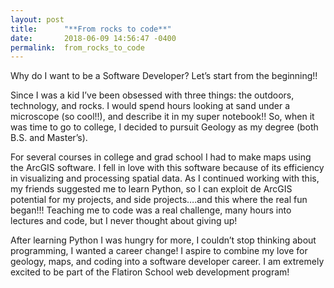 ```yaml
---
layout: post
title:      "**From rocks to code**"
date:       2018-06-09 14:56:47 -0400
permalink:  from_rocks_to_code
---
```



Why do I want to be a Software Developer?
Let’s start from the beginning!!

Since I was a kid I’ve been obsessed with three things: the outdoors, technology, and rocks. I would spend hours looking at sand under a microscope (so cool!!), and describe it in my super notebook!! So, when it was time to go to college, I decided to pursuit Geology as my degree (both B.S. and Master’s).

For several courses in college and grad school I had to make maps using the ArcGIS software. I fell in love with this software because of its efficiency in visualizing and processing spatial data. As I continued working with this, my friends suggested me to learn Python, so I can exploit de ArcGIS potential for my projects, and side projects….and this where the real fun began!!! Teaching me to code was a real challenge, many hours into lectures and code, but I never thought about giving up!

After learning Python I was hungry for more, I couldn’t stop thinking about programming, I wanted a career change! I aspire to combine my love for geology, maps, and coding into a software developer career. I am extremely excited to be part of the Flatiron School web development program!

